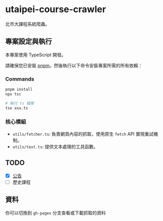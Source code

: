 # utaipei-course-crawler

北市大課程系統爬蟲。

## 專案設定與執行

本專案使用 TypeScript 開發。

請確保您已安裝 [pnpm](https://pnpm.io/)。然後執行以下命令安裝專案所需的所有依賴：

### Commands

```bash
pnpm install
npx tsc

# 執行 ts 檔案
tsx xxx.ts
```

### 核心模組

- `utils/fetcher.ts`: 負責網頁內容的抓取，使用原生 `fetch` API 實現重試機制。
- `utils/text.ts`: 提供文本處理的工具函數。

## TODO

- [X] [公告](https://allen0099.github.io/utaipei-course-crawler/announcement.json)
- [ ] 歷史課程

## 資料

你可以切換到 `gh-pages` 分支查看或下載抓取的資料
